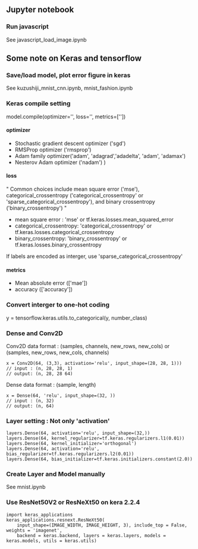 ## Jupyter notebook
### Run javascript
See javascript_load_image.ipynb

## Some note on Keras and tensorflow

### Save/load model, plot error figure in keras
See kuzushiji_mnist_cnn.ipynb, mnist_fashion.ipynb
### Keras compile setting
model.compile(optimizer='', loss='', metrics=[''])

#### optimizer
* Stochastic gradient descent optimizer ('sgd')
* RMSProp optimizer ('rmsprop')
* Adam family optimizer('adam', 'adagrad','adadelta', 'adam', 'adamax')
* Nesterov Adam optimizer ('nadam')
)
#### loss
" Common choices include mean square error ('mse'), categorical_crossentropy ('categorical_crossentropy' or 'sparse_categorical_crossentropy'), and binary crossentropy ('binary_crossentropy') "

* mean square error : 'mse' or tf.keras.losses.mean_squared_error
* categorical_crossentropy: 'categorical_crossentropy' or tf.keras.losses.categorical_crossentropy
* binary_crossentropy: 'binary_crossentropy' or tf.keras.losses.binary_crossentropy

If labels are encoded as interger, use 'sparse_categorical_crossentropy'

#### metrics
* Mean absolute error (['mae']) 
* accuracy (['accuracy'])

### Convert interger to one-hot coding
y = tensorflow.keras.utils.to_categorical(y, number_class)

### Dense and Conv2D
Conv2D data format :  (samples, channels, new_rows, new_cols)  or  (samples, new_rows, new_cols, channels) 
    
    x = Conv2D(64, (3,3), activation='relu', input_shape=(28, 28, 1))) 
    // input : (n, 28, 28, 1)
    // output: (n, 28, 28 64)

Dense data format : (sample, length)

    x = Dense(64, 'relu', input_shape=(32, )) 
    // input : (n, 32)
    // output: (n, 64)

### Layer setting : Not only 'activation'
    layers.Dense(64, activation='relu', input_shape=(32,))
    layers.Dense(64, kernel_regularizer=tf.keras.regularizers.l1(0.01))
    layers.Dense(64, kernel_initializer='orthogonal')
    layers.Dense(64, activation='relu', bias_regularizer=tf.keras.regularizers.l2(0.01))
    layers.Dense(64, bias_initializer=tf.keras.initializers.constant(2.0))

### Create Layer and Model manually
See mnist.ipynb

### Use ResNet50V2 or ResNeXt50 on kera 2.2.4

    import keras_applications
    keras_applications.resnext.ResNeXt50(
        input_shape=(IMAGE_WIDTH, IMAGE_HEIGHT, 3), include_top = False, weights = 'imagenet', 
        backend = keras.backend, layers = keras.layers, models = keras.models, utils = keras.utils)
        
        

